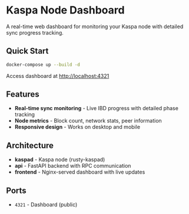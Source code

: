 # Kaspa Node Dashboard

A real-time web dashboard for monitoring your Kaspa node with detailed sync progress tracking.

## Quick Start

```bash
docker-compose up --build -d
```

Access dashboard at [http://localhost:4321](http://localhost:4321)

## Features

- **Real-time sync monitoring** - Live IBD progress with detailed phase tracking
- **Node metrics** - Block count, network stats, peer information
- **Responsive design** - Works on desktop and mobile

## Architecture

- **kaspad** - Kaspa node (rusty-kaspad)
- **api** - FastAPI backend with RPC communication  
- **frontend** - Nginx-served dashboard with live updates

## Ports

- `4321` - Dashboard (public)